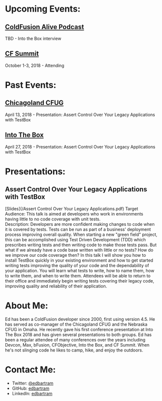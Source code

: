 # Upcoming Events:
## [ColdFusion Alive Podcast](http://teratech.com/podcast/)
TBD - Into the Box interview
## [CF Summit](https://cfsummit.adobeevents.com/)
October 1-3, 2018 - Attending

# Past Events:
## [Chicagoland CFUG](https://www.meetup.com/ChicagolandCFUG/)
April 13, 2018 - Presentation: Assert Control Over Your Legacy Applications with TestBox
## [Into The Box](https://www.intothebox.org/)
April 27, 2018 - Presentation: Assert Control Over Your Legacy Applications with TestBox

# Presentations:
## Assert Control Over Your Legacy Applications with TestBox
[Slides](/Assert Control Over Your Legacy Applications.pdf)
Target Audience: This talk is aimed at developers who work in environments having little to no code coverage with unit tests.  
Description: Developers are more confident making changes to code when it is covered by tests. Tests can be run as part of a business' deployment process improving overall quality. When starting a new "green field" project, this can be accomplished using Test Driven Development (TDD) which prescribes writing tests and then writing code to make those tests pass. But what if we already have a code base written with little or no tests? How do we improve our code coverage then? In this talk I will show you how to install TestBox quickly in your existing environment and how to get started writing tests improving the quality of your code and the dependability of your application. You will learn what tests to write, how to name them, how to write them, and when to write them. Attendees will be able to return to their office and immediately begin writing tests covering their legacy code, improving quality and reliability of their application.

# About Me:
Ed has been a ColdFusion developer since 2000, first using version 4.5. He has served as co-manager of the Chicagoland CFUG and the Nebraska CFUG in Omaha. He recently gave his first conference presentation at Into The Box 2018 and has given several presentations to both groups. Ed has been a regular attendee of many conferences over the years including Devcon, Max, bFusion, CFObjective, Into the Box, and CF Summit. When he's not slinging code he likes to camp, hike, and enjoy the outdoors.

# Contact Me:
* Twitter: [@edbartram](https://twitter.com/EdBartram/)
* GitHub: [edbartram](https://github.com/edbartram/)
* LinkedIn: [edbartram](https://www.linkedin.com/in/edbartram/)
